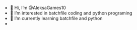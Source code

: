 - 👋 Hi, I’m @AleksaGames10
- 👀 I’m interested in batchfile coding and python programing
- 🌱 I’m currently learning batchfile and python
- 
<!---
AleksaGames10 is a ✨ special ✨ repository because its `README.md` (this file) appears on your GitHub profile.
You can click the Preview link to take a look at your changes.
--->
